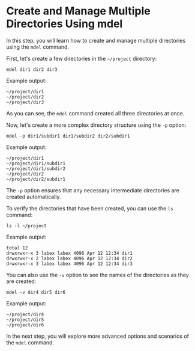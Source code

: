# Create and Manage Multiple Directories Using mdel

In this step, you will learn how to create and manage multiple directories using the `mdel` command.

First, let's create a few directories in the `~/project` directory:

```
mdel dir1 dir2 dir3
```

Example output:

```
~/project/dir1
~/project/dir2
~/project/dir3
```

As you can see, the `mdel` command created all three directories at once.

Now, let's create a more complex directory structure using the `-p` option:

```
mdel -p dir1/subdir1 dir1/subdir2 dir2/subdir1
```

Example output:

```
~/project/dir1
~/project/dir1/subdir1
~/project/dir1/subdir2
~/project/dir2
~/project/dir2/subdir1
```

The `-p` option ensures that any necessary intermediate directories are created automatically.

To verify the directories that have been created, you can use the `ls` command:

```
ls -l ~/project
```

Example output:

```
total 12
drwxrwxr-x 3 labex labex 4096 Apr 12 12:34 dir1
drwxrwxr-x 2 labex labex 4096 Apr 12 12:34 dir2
drwxrwxr-x 3 labex labex 4096 Apr 12 12:34 dir3
```

You can also use the `-v` option to see the names of the directories as they are created:

```
mdel -v dir4 dir5 dir6
```

Example output:

```
~/project/dir4
~/project/dir5
~/project/dir6
```

In the next step, you will explore more advanced options and scenarios of the `mdel` command.
